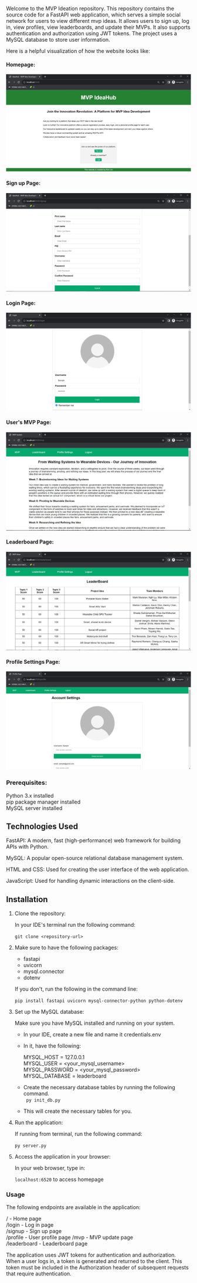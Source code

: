 Welcome to the MVP Ideation repository. This repository contains the source code for a FastAPI web application, which serves a simple social network for users to view different mvp ideas. It allows 
users to sign up, log in, view profiles, view leaderboards, and update their MVPs. It also supports authentication and 
authorization using JWT tokens. The project uses a MySQL database to store user information.

Here is a helpful visualization of how the website looks like:

#### Homepage:   
![ ](./public/images/homepage.JPG)

#### Sign up Page:   
![ ](./public/images/Signuppage.JPG)

#### Login Page:     
![ ](./public/images/login.JPG)

#### User's MVP Page:        
![ ](./public/images/MVPpage.JPG)

#### Leaderboard Page:       
![ ](./public/images/Leaderboardpage.JPG)

#### Profile Settings Page:      
![ ](./public/images/Profilepage.JPG)

### Prerequisites:   
Python 3.x installed    
pip package manager installed   
MySQL server installed  

## Technologies Used

FastAPI: A modern, fast (high-performance) web framework for building APIs 
with Python.

MySQL: A popular open-source relational database management system.

HTML and CSS: Used for creating the user interface of the web application.

JavaScript: Used for handling dynamic interactions on the client-side.

## Installation

1. Clone the repository:

   In your IDE's terminal run the following command:

    ``
    git clone <repository-url>
    ``


2. Make sure to have the following packages:
   - fastapi
   - uvicorn
   - mysql.connector
   - dotenv
   
   If you don't, run the following in the command line:

   ``
   pip install fastapi uvicorn mysql-connector-python python-dotenv
   ``


3. Set up the MySQL database:

   Make sure you have MySQL installed and running on your system.

   - In your IDE, create a new file and name it credentials.env
   - In it, have the following:

        MYSQL_HOST = 127.0.0.1         
        MYSQL_USER = <your_mysql_username>     
        MYSQL_PASSWORD = <your_mysql_password>  
        MYSQL_DATABASE = leaderboard 
    - Create the necessary database tables by  running the following command.  
    `` py init_db.py`` 
    - This will create the necessary tables for you.

4. Run the application:

   If running from terminal, run the following command:

   ``
   py server.py
   ``
   

5. Access the application in your browser:

   In your web browser, type in: 

   `localhost:6520` to access homepage   

### Usage   
The following endpoints are available in the application:

/ - Home page   
/login - Log in page    
/signup - Sign up page  
/profile - User profile page 
/mvp - MVP update page  
/leaderboard - Leaderboard page 

The application uses JWT tokens for authentication and authorization. When a user logs in, a token is generated and 
returned to the client. This token must be included in the Authorization header of subsequent requests that require 
authentication.